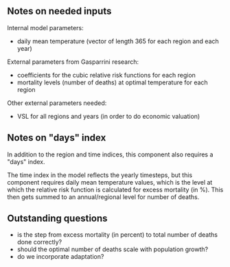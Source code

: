 ## Notes on needed inputs

Internal model parameters:
- daily mean temperature (vector of length 365 for each region and each year)

External parameters from Gasparrini research:
- coefficients for the cubic relative risk functions for each region
- mortality levels (number of deaths) at optimal temperature for each region 

Other external parameters needed:
- VSL for all regions and years (in order to do economic valuation)


## Notes on "days" index

In addition to the region and time indices, this component also requires a "days" index.

The time index in the model reflects the yearly timesteps, but this component requires
daily mean temperature values, which is the level at which the relative risk function
is calculated for excess mortality (in %). This then gets summed to an annual/regional 
level for number of deaths. 


## Outstanding questions

- is the step from excess mortality (in percent) to total number of deaths done correctly?
- should the optimal number of deaths scale with population growth?
- do we incorporate adaptation?